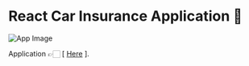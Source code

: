 # React Car Insurance Application 🚗

![App Image](https://repository-images.githubusercontent.com/343973441/33a1a880-7c5c-11eb-8861-77a8d9a0d9d0)

Application 👉🏻 [ [Here](https://insurance-app-marcelo-sebastian.netlify.app) ].
